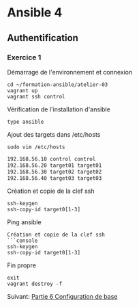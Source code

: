 # Ansible 4
## Authentification
### Exercice 1
Démarrage de l'environnement et connexion
```console
cd ~/formation-ansible/atelier-03
vagrant up
vagrant ssh control
```

Vérification de l'installation d'ansible
```console
type ansible
```

Ajout des targets dans /etc/hosts
```console
sudo vim /etc/hosts
```
```bash
192.168.56.10 control control
192.168.56.20 target01 target01
192.168.56.30 target02 target02
192.168.56.40 target03 target03
```

Création et copie de la clef ssh
```console
ssh-keygen
ssh-copy-id target0[1-3]
```

Ping ansible
```console
Création et copie de la clef ssh
```console
ssh-keygen
ssh-copy-id target0[1-3]
```

Fin propre
```console
exit
vagrant destroy -f
```
Suivant: [Partie 6 Configuration de base](https://github.com/Thecoolmagnet/formation-ansible-ema/blob/main/Ansible_6/Ansible_6.1.md)

